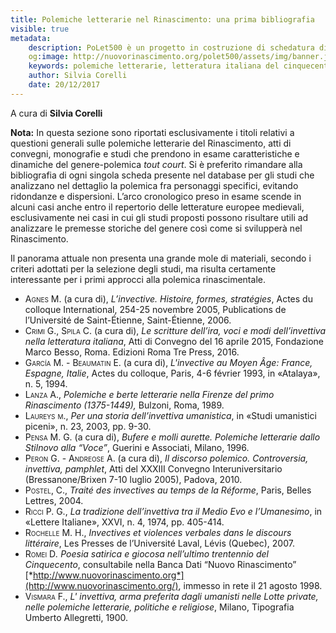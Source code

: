```yaml
---
title: Polemiche letterarie nel Rinascimento: una prima bibliografia
visible: true
metadata:
	description: PoLet500 è un progetto in costruzione di schedatura di polemiche letterarie del '500. In questa pagina le informazioni sul progetto e sul comitato di ricerca.
	og:image: http://nuovorinascimento.org/polet500/assets/img/banner.jpg
	keywords: polemiche letterarie, letteratura italiana del cinquecento, polet500
	author: Silvia Corelli
	date: 20/12/2017
---
```


A cura di **Silvia Corelli**

**Nota:** In questa sezione sono riportati esclusivamente i titoli relativi
a questioni generali sulle polemiche letterarie del Rinascimento, atti
di convegni, monografie e studi che prendono in esame caratteristiche e
dinamiche del genere-polemica *tout court*. Si è preferito rimandare
alla bibliografia di ogni singola scheda presente nel database per gli
studi che analizzano nel dettaglio la polemica fra personaggi specifici,
evitando ridondanze e dispersioni. L’arco cronologico preso in esame
scende in alcuni casi anche entro il repertorio delle letterature
europee medievali, esclusivamente nei casi in cui gli studi proposti
possono risultare utili ad analizzare le premesse storiche del genere
così come si svilupperà nel Rinascimento.

Il panorama attuale non presenta una grande mole di materiali, secondo i
criteri adottati per la selezione degli studi, ma risulta certamente
interessante per i primi approcci alla polemica rinascimentale.

* <span style="font-variant:small-caps;">Agnes M</span>. (a cura di),
*L’invective. Histoire, formes, stratégies*, Actes du colloque
International, 254-25 novembre 2005, Publications de l’Université de
Saint-Étienne, Saint-Étienne, 2006.
* <span style="font-variant:small-caps;">Crimi G., Spila</span> C. (a cura di), *Le
scritture dell’ira, voci e modi dell’invettiva nella letteratura
italiana*, Atti di Convegno del 16 aprile 2015, Fondazione Marco Besso,
Roma. Edizioni Roma Tre Press, 2016.
* <span style="font-variant:small-caps;">García M. - Beaumatin</span> E. (a cura di),
*L'invective au Moyen Âge: France, Espagne, Italie*, Actes du colloque,
Paris, 4-6 février 1993, in «Atalaya», n. 5, 1994.
* <span style="font-variant:small-caps;">Lanza</span> A., *Polemiche e
berte letterarie nella Firenze del primo Rinascimento* *(1375-1449),*
Bulzoni, Roma, 1989.
* <span style="font-variant:small-caps;">Laureys m.</span>, *Per una
storia dell’invettiva umanistica*, in «Studi umanistici piceni», n. 23,
2003, pp. 9-30.
* <span style="font-variant:small-caps;">Pensa</span> <span
style="font-variant:small-caps;">M. G.</span> (a cura di), *Bufere e
molli aurette. Polemiche letterarie dallo Stilnovo alla “Voce”*, Guerini
e Associati, Milano, 1996.
* <span style="font-variant:small-caps;">Peron G. - Andreose A</span>. (a
cura di), *Il discorso polemico. Controversia, invettiva, pamphlet*,
Atti del XXXIII Convegno Interuniversitario (Bressanone/Brixen 7-10
luglio 2005), Padova, 2010.
* <span style="font-variant:small-caps;">Postel</span>, C., *Traité des
invectives au temps de la Réforme*, Paris, Belles Lettres, 2004.
* <span style="font-variant:small-caps;">Ricci</span> P. G., *La
tradizione dell’invettiva tra il Medio Evo e l’Umanesimo*, in «Lettere
Italiane», XXVI, n. 4, 1974, pp. 405-414.
* <span style="font-variant:small-caps;">Rochelle</span> M. H.,
*Invectives et violences verbales dans le discours littéraire*, Les
Presses de l’Université Laval, Lévis (Quebec), 2007.
* <span style="font-variant:small-caps;">Romei D</span>*. Poesia satirica
e giocosa nell’ultimo trentennio del Cinquecento*, consultabile nella
Banca Dati “Nuovo Rinascimento”
[*http://www.nuovorinascimento.org*](http://www.nuovorinascimento.org/),
immesso in rete il 21 agosto 1998.
* <span style="font-variant:small-caps;">Vismara F.</span>, *L' invettiva,
arma preferita dagli umanisti nelle Lotte private, nelle polemiche
letterarie, politiche e religiose*, Milano, Tipografia Umberto
Allegretti, 1900.

